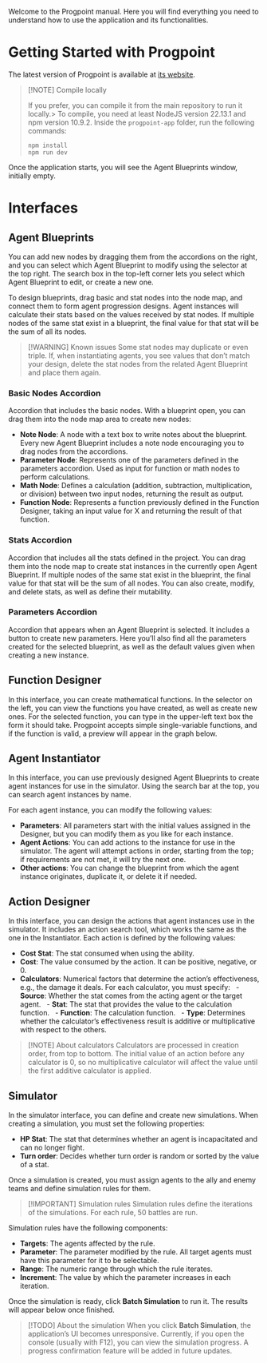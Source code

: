 Welcome to the Progpoint manual. Here you will find everything you need to understand how to use the application and its functionalities.
# Getting Started with Progpoint

The latest version of Progpoint is available at [its website](https://progpoint.espi.top/).

> [!NOTE] Compile locally
>
> If you prefer, you can compile it from the main repository to run it locally.>
> To compile, you need at least NodeJS version 22.13.1 and npm version 10.9.2. Inside the `progpoint-app` folder, run the following commands:
>
> ```
> npm install
> npm run dev
> ```

Once the application starts, you will see the Agent Blueprints window, initially empty.
# Interfaces
## Agent Blueprints

You can add new nodes by dragging them from the accordions on the right, and you can select which Agent Blueprint to modify using the selector at the top right. The search box in the top-left corner lets you select which Agent Blueprint to edit, or create a new one.

To design blueprints, drag basic and stat nodes into the node map, and connect them to form agent progression designs. Agent instances will calculate their stats based on the values received by stat nodes. If multiple nodes of the same stat exist in a blueprint, the final value for that stat will be the sum of all its nodes.


> [!WARNING] Known issues
> Some stat nodes may duplicate or even triple. If, when instantiating agents, you see values that don’t match your design, delete the stat nodes from the related Agent Blueprint and place them again.
### Basic Nodes Accordion

Accordion that includes the basic nodes. With a blueprint open, you can drag them into the node map area to create new nodes:
- **Note Node**: A node with a text box to write notes about the blueprint. Every new Agent Blueprint includes a note node encouraging you to drag nodes from the accordions.
- **Parameter Node**: Represents one of the parameters defined in the parameters accordion. Used as input for function or math nodes to perform calculations.
- **Math Node**: Defines a calculation (addition, subtraction, multiplication, or division) between two input nodes, returning the result as output.
- **Function Node**: Represents a function previously defined in the Function Designer, taking an input value for X and returning the result of that function.
### Stats Accordion

Accordion that includes all the stats defined in the project. You can drag them into the node map to create stat instances in the currently open Agent Blueprint. If multiple nodes of the same stat exist in the blueprint, the final value for that stat will be the sum of all nodes. You can also create, modify, and delete stats, as well as define their mutability.
### Parameters Accordion

Accordion that appears when an Agent Blueprint is selected. It includes a button to create new parameters. Here you’ll also find all the parameters created for the selected blueprint, as well as the default values given when creating a new instance.
## Function Designer

In this interface, you can create mathematical functions. In the selector on the left, you can view the functions you have created, as well as create new ones. For the selected function, you can type in the upper-left text box the form it should take. Progpoint accepts simple single-variable functions, and if the function is valid, a preview will appear in the graph below.
## Agent Instantiator

In this interface, you can use previously designed Agent Blueprints to create agent instances for use in the simulator. Using the search bar at the top, you can search agent instances by name.

For each agent instance, you can modify the following values:
* **Parameters**: All parameters start with the initial values assigned in the Designer, but you can modify them as you like for each instance.
* **Agent Actions**: You can add actions to the instance for use in the simulator. The agent will attempt actions in order, starting from the top; if requirements are not met, it will try the next one.
* **Other actions**: You can change the blueprint from which the agent instance originates, duplicate it, or delete it if needed.
## Action Designer

In this interface, you can design the actions that agent instances use in the simulator. It includes an action search tool, which works the same as the one in the Instantiator. Each action is defined by the following values:

- **Cost Stat**: The stat consumed when using the ability.
- **Cost**: The value consumed by the action. It can be positive, negative, or 0.
- **Calculators**: Numerical factors that determine the action’s effectiveness, e.g., the damage it deals. For each calculator, you must specify:
  - **Source**: Whether the stat comes from the acting agent or the target agent.
  - **Stat**: The stat that provides the value to the calculation function.
  - **Function**: The calculation function.
  - **Type**: Determines whether the calculator’s effectiveness result is additive or multiplicative with respect to the others.



> [!NOTE] About calculators
> Calculators are processed in creation order, from top to bottom. The initial value of an action before any calculator is 0, so no multiplicative calculator will affect the value until the first additive calculator is applied.
## Simulator

In the simulator interface, you can define and create new simulations. When creating a simulation, you must set the following properties:
- **HP Stat**: The stat that determines whether an agent is incapacitated and can no longer fight.
- **Turn order**: Decides whether turn order is random or sorted by the value of a stat.

Once a simulation is created, you must assign agents to the ally and enemy teams and define simulation rules for them.

> \[!IMPORTANT] Simulation rules
> Simulation rules define the iterations of the simulations. For each rule, 50 battles are run.
>
Simulation rules have the following components:
- **Targets**: The agents affected by the rule.
- **Parameter**: The parameter modified by the rule. All target agents must have this parameter for it to be selectable.
- **Range**: The numeric range through which the rule iterates.
- **Increment**: The value by which the parameter increases in each iteration.

Once the simulation is ready, click **Batch Simulation** to run it. The results will appear below once finished.

> [!TODO] About the simulation
> When you click **Batch Simulation**, the application’s UI becomes unresponsive. Currently, if you open the console (usually with F12), you can view the simulation progress. A progress confirmation feature will be added in future updates.